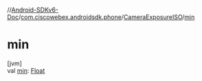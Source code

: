 //[Android-SDKv6-Doc](../../../index.md)/[com.ciscowebex.androidsdk.phone](../index.md)/[CameraExposureISO](index.md)/[min](min.md)

# min

[jvm]\
val [min](min.md): [Float](https://kotlinlang.org/api/latest/jvm/stdlib/kotlin/-float/index.html)
